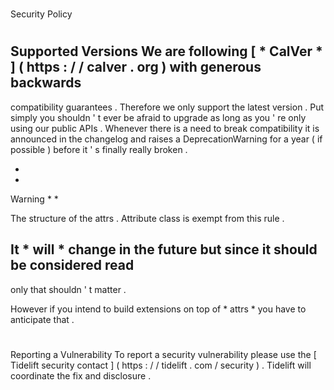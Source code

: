 #
Security
Policy
#
#
Supported
Versions
We
are
following
[
*
CalVer
*
]
(
https
:
/
/
calver
.
org
)
with
generous
backwards
-
compatibility
guarantees
.
Therefore
we
only
support
the
latest
version
.
Put
simply
you
shouldn
'
t
ever
be
afraid
to
upgrade
as
long
as
you
'
re
only
using
our
public
APIs
.
Whenever
there
is
a
need
to
break
compatibility
it
is
announced
in
the
changelog
and
raises
a
DeprecationWarning
for
a
year
(
if
possible
)
before
it
'
s
finally
really
broken
.
>
*
*
Warning
*
*
>
The
structure
of
the
attrs
.
Attribute
class
is
exempt
from
this
rule
.
>
It
*
will
*
change
in
the
future
but
since
it
should
be
considered
read
-
only
that
shouldn
'
t
matter
.
>
>
However
if
you
intend
to
build
extensions
on
top
of
*
attrs
*
you
have
to
anticipate
that
.
#
#
Reporting
a
Vulnerability
To
report
a
security
vulnerability
please
use
the
[
Tidelift
security
contact
]
(
https
:
/
/
tidelift
.
com
/
security
)
.
Tidelift
will
coordinate
the
fix
and
disclosure
.
